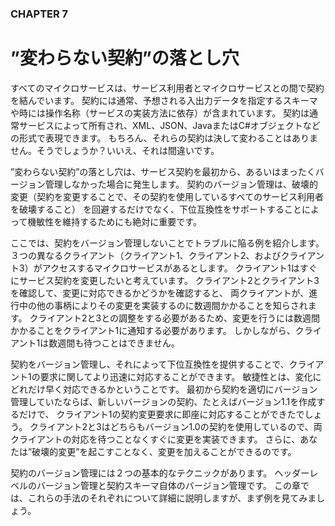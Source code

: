 ### CHAPTER 7

# ”変わらない契約”の落とし穴

すべてのマイクロサービスは、サービス利用者とマイクロサービスとの間で契約を結んでいます。
契約には通常、予想される入出力データを指定するスキーマや時には操作名称（サービスの実装方法に依存）が含まれています。
契約は通常サービスによって所有され、XML、JSON、JavaまたはC#オブジェクトなどの形式で表現できます。
もちろん、それらの契約は決して変わることはありません。そうでしょうか？いいえ、それは間違いです。

”変わらない契約”の落とし穴は、サービス契約を最初から、あるいはまったくバージョン管理しなかった場合に発生します。
契約のバージョン管理は、破壊的変更（契約を変更することで、その契約を使用しているすべてのサービス利用者を破壊すること）
を回避するだけでなく、下位互換性をサポートすることによって機敏性を維持するためにも絶対に重要です。

ここでは、契約をバージョン管理しないことでトラブルに陥る例を紹介します。
３つの異なるクライアント（クライアント1、クライアント2、およびクライアント3）がアクセスするマイクロサービスがあるとします。
クライアント1はすぐにサービス契約を変更したいと考えています。
クライアント2とクライアント3を確認して、変更に対応できるかどうかを確認すると、
両クライアントが、進行中の他の事柄によりその変更を実装するのに数週間かかることを知らされます。
クライアント2と3との調整をする必要があるため、変更を行うには数週間かかることをクライアント1に通知する必要があります。
しかしながら、クライアント1は数週間も待つことはできません。

契約をバージョン管理し、それによって下位互換性を提供することで、クライアント1の要求に関してより迅速に対応することができます。
敏捷性とは、変化にどれだけ早く対応できるかということです。
最初から契約を適切にバージョン管理していたならば、新しいバージョンの契約、たとえばバージョン1.1を作成するだけで、
クライアント1の契約変更要求に即座に対応することができたでしょう。
クライアント2と3はどちらもバージョン1.0の契約を使用しているので、両クライアントの対応を待つことなくすぐに変更を実装できます。
さらに、あなたは”破壊的変更”を起こすことなく、変更を加えることができるのです。

契約のバージョン管理には２つの基本的なテクニックがあります。
ヘッダーレベルのバージョン管理と契約スキーマ自体のバージョン管理です。
この章では、これらの手法のそれぞれについて詳細に説明しますが、まず例を見てみましょう。
